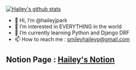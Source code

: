 [![Hailey's github stats](https://github-readme-stats.vercel.app/api?username=haileyjpark)](https://github.com/haileyjpark/github-readme-stats)

- 👋 Hi, I’m @haileyjpark
- 👀 I’m interested in EVERYTHING in the world
- 🌱 I’m currently learning Python and Django DRF
- 📫 How to reach me : smileyhaileyp@gmail.com 



## Notion Page : [Hailey's Notion](https://chalk-princess-de0.notion.site/Hailey-Park-8d39cef5576545669477ed329b916f97)

<!---
haileyjpark/haileyjpark is a ✨ special ✨ repository because its `README.md` (this file) appears on your GitHub profile.
You can click the Preview link to take a look at your changes.
--->
